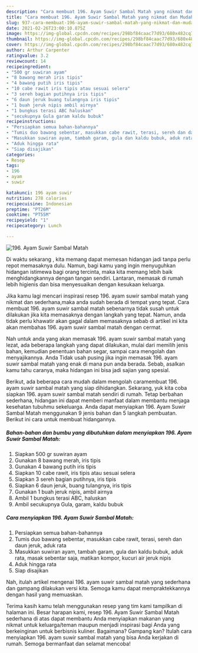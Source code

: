 ```yaml
---
description: "Cara membuat 196. Ayam Suwir Sambal Matah yang nikmat dan Mudah Dibuat"
title: "Cara membuat 196. Ayam Suwir Sambal Matah yang nikmat dan Mudah Dibuat"
slug: 937-cara-membuat-196-ayam-suwir-sambal-matah-yang-nikmat-dan-mudah-dibuat
date: 2021-02-26T23:00:10.875Z
image: https://img-global.cpcdn.com/recipes/298bf84caac77d93/680x482cq70/196-ayam-suwir-sambal-matah-foto-resep-utama.jpg
thumbnail: https://img-global.cpcdn.com/recipes/298bf84caac77d93/680x482cq70/196-ayam-suwir-sambal-matah-foto-resep-utama.jpg
cover: https://img-global.cpcdn.com/recipes/298bf84caac77d93/680x482cq70/196-ayam-suwir-sambal-matah-foto-resep-utama.jpg
author: Arthur Carpenter
ratingvalue: 3.2
reviewcount: 14
recipeingredient:
- "500 gr suwiran ayam"
- "8 bawang merah iris tipis"
- "4 bawang putih iris tipis"
- "10 cabe rawit iris tipis atau sesuai selera"
- "3 sereh bagian putihnya iris tipis"
- "6 daun jeruk buang tulangnya iris tipis"
- "1 buah jeruk nipis ambil airnya"
- "1 bungkus terasi ABC haluskan"
- "secukupnya Gula garam kaldu bubuk"
recipeinstructions:
- "Persiapkan semua bahan-bahannya"
- "Tumis duo bawang sebentar, masukkan cabe rawit, terasi, sereh dan daun jeruk, aduk rata"
- "Masukkan suwiran ayam, tambah garam, gula dan kaldu bubuk, aduk rata, masak sebentar saja, matikan kompor, kucuri air jeruk nipis"
- "Aduk hingga rata"
- "Siap disajikan"
categories:
- Resep
tags:
- 196
- ayam
- suwir

katakunci: 196 ayam suwir 
nutrition: 278 calories
recipecuisine: Indonesian
preptime: "PT26M"
cooktime: "PT55M"
recipeyield: "1"
recipecategory: Lunch

---
```



![196. Ayam Suwir Sambal Matah](https://img-global.cpcdn.com/recipes/298bf84caac77d93/680x482cq70/196-ayam-suwir-sambal-matah-foto-resep-utama.jpg)

Di waktu  sekarang , kita memang dapat memesan hidangan jadi tanpa perlu repot memasaknya dulu. Namun, bagi kamu yang ingin menyuguhkan hidangan istimewa bagi orang tercinta, maka kita memang lebih baik menghidangkannya dengan tangan sendiri. Lantaran, memasak di rumah lebih higienis dan bisa menyesuaikan dengan kesukaan keluarga.

Jika kamu lagi mencari inspirasi resep 196. ayam suwir sambal matah yang nikmat dan sederhana,maka anda sudah berada di tempat yang tepat. Cara membuat 196. ayam suwir sambal matah  sebenarnya tidak susah untuk dilakukan jika kita memasaknya dengan langkah yang tepat. Namun, anda tidak perlu khawatir akan gagal dalam memasaknya 
sebab di artikel ini kita akan membahas 196. ayam suwir sambal matah dengan cermat.  



Nah untuk anda yang akan memasak 196. ayam suwir sambal matah yang lezat, ada beberapa langkah yang dapat dilakukan, mulai dari memilih jenis bahan, kemudian penentuan bahan segar, sampai cara mengolah dan menyajikannya. Anda Tidak usah pusing jika ingin memasak 196. ayam suwir sambal matah yang enak di mana pun anda berada. Sebab, asalkan kamu  tahu caranya, maka hidangan ini bisa jadi sajian yang spesial.

Berikut, ada beberapa cara mudah dalam mengolah caramembuat 196. ayam suwir sambal matah yang siap dihidangkan. Sekarang, yuk kita coba siapkan 196. ayam suwir sambal matah sendiri di rumah. Tetap berbahan sederhana, hidangan ini dapat memberi manfaat dalam membantu menjaga kesehatan tubuhmu sekeluarga. Anda dapat menyiapkan 196. Ayam Suwir Sambal Matah menggunakan 9 jenis bahan dan 5 langkah pembuatan. Berikut ini cara untuk membuat hidangannya.

<!--inarticleads1-->

##### Bahan-bahan dan bumbu yang dibutuhkan dalam menyiapkan 196. Ayam Suwir Sambal Matah:

1. Siapkan 500 gr suwiran ayam
1. Gunakan 8 bawang merah, iris tipis
1. Gunakan 4 bawang putih iris tipis
1. Siapkan 10 cabe rawit, iris tipis atau sesuai selera
1. Siapkan 3 sereh bagian putihnya, iris tipis
1. Siapkan 6 daun jeruk, buang tulangnya, iris tipis
1. Gunakan 1 buah jeruk nipis, ambil airnya
1. Ambil 1 bungkus terasi ABC, haluskan
1. Ambil secukupnya Gula, garam, kaldu bubuk




<!--inarticleads2-->

##### Cara menyiapkan 196. Ayam Suwir Sambal Matah:

1. Persiapkan semua bahan-bahannya
1. Tumis duo bawang sebentar, masukkan cabe rawit, terasi, sereh dan daun jeruk, aduk rata
1. Masukkan suwiran ayam, tambah garam, gula dan kaldu bubuk, aduk rata, masak sebentar saja, matikan kompor, kucuri air jeruk nipis
1. Aduk hingga rata
1. Siap disajikan




Nah, itulah artikel mengenai  196. ayam suwir sambal matah  yang sederhana dan gampang dilakukan versi kita. Semoga kamu dapat mempraktekkannya dengan hasil yang memuaskan. 

Terima kasih kamu telah menggunakan resep yang tim kami tampilkan di halaman ini. Besar harapan kami, resep  196. Ayam Suwir Sambal Matah sederhana di atas dapat membantu Anda menyiapkan makanan yang nikmat untuk keluarga/teman maupun menjadi inspirasi bagi Anda yang berkeinginan untuk berbisnis kuliner. Bagaimana? Gampang kan? Itulah cara menyiapkan 196. ayam suwir sambal matah yang bisa Anda kerjakan di rumah. Semoga bermanfaat dan selamat mencoba!

